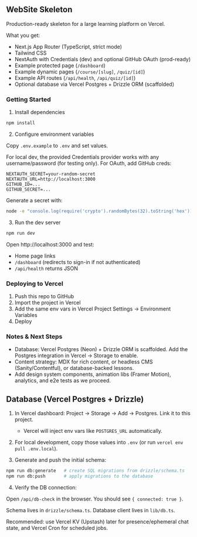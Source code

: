 ## WebSite Skeleton

Production-ready skeleton for a large learning platform on Vercel.

What you get:

- Next.js App Router (TypeScript, strict mode)
- Tailwind CSS
- NextAuth with Credentials (dev) and optional GitHub OAuth (prod-ready)
- Example protected page (`/dashboard`)
- Example dynamic pages (`/course/[slug]`, `/quiz/[id]`)
- Example API routes (`/api/health`, `/api/quiz/[id]`)
- Optional database via Vercel Postgres + Drizzle ORM (scaffolded)

### Getting Started

1) Install dependencies

```bash
npm install
```

2) Configure environment variables

Copy `.env.example` to `.env` and set values.

For local dev, the provided Credentials provider works with any username/password (for testing only). For OAuth, add GitHub creds:

```
NEXTAUTH_SECRET=your-random-secret
NEXTAUTH_URL=http://localhost:3000
GITHUB_ID=...
GITHUB_SECRET=...
```

Generate a secret with:

```bash
node -e "console.log(require('crypto').randomBytes(32).toString('hex'))"
```

3) Run the dev server

```bash
npm run dev
```

Open http://localhost:3000 and test:

- Home page links
- `/dashboard` (redirects to sign-in if not authenticated)
- `/api/health` returns JSON

### Deploying to Vercel

1) Push this repo to GitHub
2) Import the project in Vercel
3) Add the same env vars in Vercel Project Settings → Environment Variables
4) Deploy

### Notes & Next Steps

- Database: Vercel Postgres (Neon) + Drizzle ORM is scaffolded. Add the Postgres integration in Vercel → Storage to enable.
- Content strategy: MDX for rich content, or headless CMS (Sanity/Contentful), or database-backed lessons.
- Add design system components, animation libs (Framer Motion), analytics, and e2e tests as we proceed.

## Database (Vercel Postgres + Drizzle)

1) In Vercel dashboard: Project → Storage → Add → Postgres. Link it to this project.
   - Vercel will inject env vars like `POSTGRES_URL` automatically.

2) For local development, copy those values into `.env` (or run `vercel env pull .env.local`).

3) Generate and push the initial schema:

```bash
npm run db:generate   # create SQL migrations from drizzle/schema.ts
npm run db:push       # apply migrations to the database
```

4) Verify the DB connection:

Open `/api/db-check` in the browser. You should see `{ connected: true }`.

Schema lives in `drizzle/schema.ts`. Database client lives in `lib/db.ts`.

Recommended: use Vercel KV (Upstash) later for presence/ephemeral chat state, and Vercel Cron for scheduled jobs.
